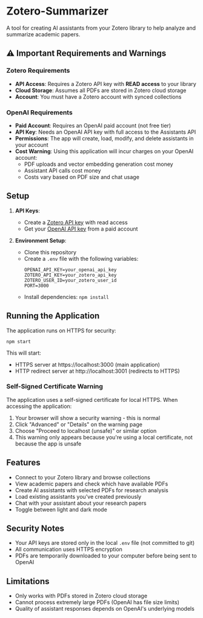 # Zotero-Summarizer

A tool for creating AI assistants from your Zotero library to help analyze and summarize academic papers.

## ⚠️ Important Requirements and Warnings

### Zotero Requirements
- **API Access**: Requires a Zotero API key with **READ access** to your library
- **Cloud Storage**: Assumes all PDFs are stored in Zotero cloud storage
- **Account**: You must have a Zotero account with synced collections

### OpenAI Requirements
- **Paid Account**: Requires an OpenAI paid account (not free tier)
- **API Key**: Needs an OpenAI API key with full access to the Assistants API
- **Permissions**: The app will create, load, modify, and delete assistants in your account
- **Cost Warning**: Using this application will incur charges on your OpenAI account:
  - PDF uploads and vector embedding generation cost money
  - Assistant API calls cost money
  - Costs vary based on PDF size and chat usage

## Setup

1. **API Keys**:
   - Create a [Zotero API key](https://www.zotero.org/settings/keys/new) with read access
   - Get your [OpenAI API key](https://platform.openai.com/api-keys) from a paid account

2. **Environment Setup**:
   - Clone this repository
   - Create a `.env` file with the following variables:
     ```
     OPENAI_API_KEY=your_openai_api_key
     ZOTERO_API_KEY=your_zotero_api_key
     ZOTERO_USER_ID=your_zotero_user_id
     PORT=3000
     ```
   - Install dependencies: `npm install`

## Running the Application

The application runs on HTTPS for security:

```
npm start
```

This will start:
- HTTPS server at https://localhost:3000 (main application)
- HTTP redirect server at http://localhost:3001 (redirects to HTTPS)

### Self-Signed Certificate Warning

The application uses a self-signed certificate for local HTTPS. When accessing the application:

1. Your browser will show a security warning - this is normal
2. Click "Advanced" or "Details" on the warning page
3. Choose "Proceed to localhost (unsafe)" or similar option
4. This warning only appears because you're using a local certificate, not because the app is unsafe

## Features

- Connect to your Zotero library and browse collections
- View academic papers and check which have available PDFs
- Create AI assistants with selected PDFs for research analysis
- Load existing assistants you've created previously
- Chat with your assistant about your research papers
- Toggle between light and dark mode

## Security Notes

- Your API keys are stored only in the local `.env` file (not committed to git)
- All communication uses HTTPS encryption
- PDFs are temporarily downloaded to your computer before being sent to OpenAI

## Limitations

- Only works with PDFs stored in Zotero cloud storage
- Cannot process extremely large PDFs (OpenAI has file size limits)
- Quality of assistant responses depends on OpenAI's underlying models